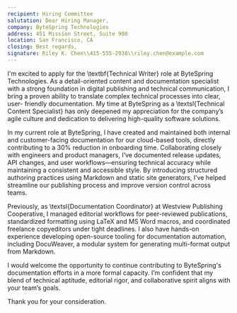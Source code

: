 ```yaml
---
recipient: Hiring Committee
salutation: Dear Hiring Manager,
company: ByteSpring Technologies
address: 451 Mission Street, Suite 900
location: San Francisco, CA
closing: Best regards,
signature: Riley K. Chen\\415-555-2938\\riley.chen@example.com
---
```


I'm excited to apply for the \textbf{Technical Writer} role at ByteSpring
Technologies. As a detail-oriented content and documentation specialist with a
strong foundation in digital publishing and technical communication, I bring a
proven ability to translate complex technical processes into clear, user-
friendly documentation. My time at ByteSpring as a \textsl{Technical Content
Specialist} has only deepened my appreciation for the company’s agile culture
and dedication to delivering high-quality software solutions.

In my current role at ByteSpring, I have created and maintained both internal
and customer-facing documentation for our cloud-based tools, directly
contributing to a 30% reduction in onboarding time. Collaborating closely with
engineers and product managers, I’ve documented release updates, API changes,
and user workflows—ensuring technical accuracy while maintaining a consistent
and accessible style. By introducing structured authoring practices using
Markdown and static site generators, I’ve helped streamline our publishing
process and improve version control across teams.

Previously, as \textsl{Documentation Coordinator} at Westview Publishing
Cooperative, I managed editorial workflows for peer-reviewed publications,
standardized formatting using LaTeX and MS Word macros, and coordinated
freelance copyeditors under tight deadlines. I also have hands-on experience
developing open-source tooling for documentation automation, including
DocuWeaver, a modular system for generating multi-format output from Markdown.

I would welcome the opportunity to continue contributing to ByteSpring's
documentation efforts in a more formal capacity. I’m confident that my blend of
technical aptitude, editorial rigor, and collaborative spirit aligns with your
team’s goals.

Thank you for your consideration.
